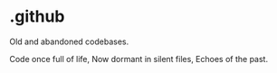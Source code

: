 # .github
Old and abandoned codebases.

Code once full of life,
Now dormant in silent files,
Echoes of the past.
